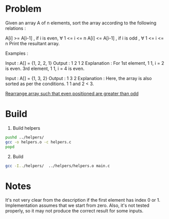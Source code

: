 # Problem

Given an array A of n elements, sort the array according to the following relations :  

A[i] >= A[i-1]                    , if i is even,  ∀ 1 <= i <= n
A[i] <= A[i-1]                    , if i is odd ,  ∀ 1 <= i <= n
Print the resultant array.

Examples :  

Input : A[] = {1, 2, 2, 1}
Output :  1 2 1 2
Explanation : 
For 1st element, 1  1, i = 2 is even.
3rd element, 1  1, i = 4 is even.

Input : A[] = {1, 3, 2}
Output : 1 3 2
Explanation : 
Here, the array is also sorted as per the conditions. 
1  1 and 2 < 3.

[Rearrange array such that even positioned are greater than odd](https://www.geeksforgeeks.org/rearrange-array-such-that-even-positioned-are-greater-than-odd/)

# Build 

1. Build helpers 
```sh
pushd ../helpers/
gcc -o helpers.o -c helpers.c
popd
```

2. Build
```sh
gcc -I../helpers/  ../helpers/helpers.o main.c
```

# Notes

It's not very clear from the description if the first element has index 0 or 1. 
Implementation assumes that we start from zero. 
Also, it's not tested properly, so it may not produce the correct result for some inputs.
